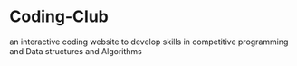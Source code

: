 # Coding-Club
an interactive coding website to develop skills in competitive programming and Data structures and Algorithms
